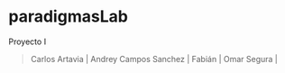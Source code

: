 # paradigmasLab
Proyecto I

> Carlos Artavia | 
> Andrey Campos Sanchez | 
> Fabián | 
> Omar Segura | 
